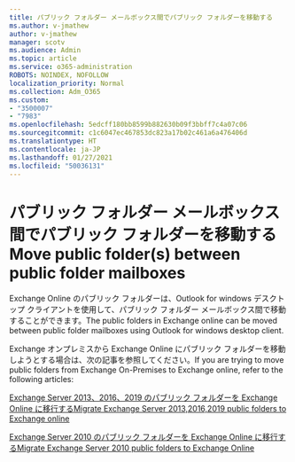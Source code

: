 ```yaml
---
title: パブリック フォルダー メールボックス間でパブリック フォルダーを移動する
ms.author: v-jmathew
author: v-jmathew
manager: scotv
ms.audience: Admin
ms.topic: article
ms.service: o365-administration
ROBOTS: NOINDEX, NOFOLLOW
localization_priority: Normal
ms.collection: Adm_O365
ms.custom:
- "3500007"
- "7983"
ms.openlocfilehash: 5edcff180bb8599b882630b09f3bbff7c4a07c06
ms.sourcegitcommit: c1c6047ec467853dc823a17b02c461a6a476406d
ms.translationtype: HT
ms.contentlocale: ja-JP
ms.lasthandoff: 01/27/2021
ms.locfileid: "50036131"
---
```

# <a name="move-public-folders-between-public-folder-mailboxes"></a><span data-ttu-id="e8fd0-102">パブリック フォルダー メールボックス間でパブリック フォルダーを移動する</span><span class="sxs-lookup"><span data-stu-id="e8fd0-102">Move public folder(s) between public folder mailboxes</span></span>

<span data-ttu-id="e8fd0-103">Exchange Online のパブリック フォルダーは、Outlook for windows デスクトップ クライアントを使用して、パブリック フォルダー メールボックス間で移動することができます。</span><span class="sxs-lookup"><span data-stu-id="e8fd0-103">The public folders in Exchange online can be moved between public folder mailboxes using Outlook for windows desktop client.</span></span>

<span data-ttu-id="e8fd0-104">Exchange オンプレミスから Exchange Online にパブリック フォルダーを移動しようとする場合は、次の記事を参照してください。</span><span class="sxs-lookup"><span data-stu-id="e8fd0-104">If you are trying to move public folders from Exchange On-Premises to Exchange online, refer to the following articles:</span></span>

[<span data-ttu-id="e8fd0-105">Exchange Server 2013、2016、2019 のパブリック フォルダーを Exchange Online に移行する</span><span class="sxs-lookup"><span data-stu-id="e8fd0-105">Migrate Exchange Server 2013,2016,2019 public folders to Exchange online</span></span>](https://aka.ms/ModernPFToEXO)

[<span data-ttu-id="e8fd0-106">Exchange Server 2010 のパブリック フォルダーを Exchange Online に移行する</span><span class="sxs-lookup"><span data-stu-id="e8fd0-106">Migrate Exchange Server 2010 public folders to Exchange Online</span></span>](https://aka.ms/LegacyPFToEXO)
